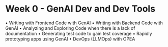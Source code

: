 # Week 0 - GenAl Dev and Dev Tools
• Writing with Frontend Code with GenAl
• Writing with Backend Code with GenAl
• Analyzing and Exploring Code when there is a lack of documentation
• Generating test code to gain test coverage
• Rapidly prototyping apps using GenAI
• DevOps (LLMOps) with OPEA 